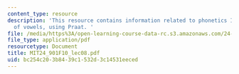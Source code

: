 ```yaml
---
content_type: resource
description: 'This resource contains information related to phonetics I: acoustics
  of vowels, using Praat. '
file: /media/https%3A/open-learning-course-data-rc.s3.amazonaws.com/24-901-language-and-its-structure-i-phonology-fall-2010/bc254c203b8439c1532d3c14531eeced_MIT24_901F10_lec08.pdf
file_type: application/pdf
resourcetype: Document
title: MIT24_901F10_lec08.pdf
uid: bc254c20-3b84-39c1-532d-3c14531eeced
---
```

